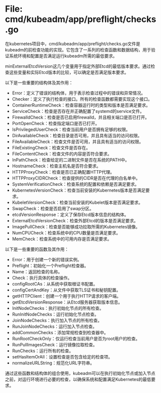 # File: cmd/kubeadm/app/preflight/checks.go

在kubernetes项目中，cmd/kubeadm/app/preflight/checks.go文件是kubeadm的前检查功能的实现。它包含了一系列的检查函数和数据结构，用于验证系统环境和配置是否满足运行kubeadm所需的最低要求。

minExternalEtcdVersion这几个变量用于指定外部Etcd的最低版本要求。通过检查这些变量和实际Etcd版本的比较，可以确定是否满足版本要求。

以下是一些重要的结构体及其作用：

- Error：定义了错误的结构体，用于表示检查过程中的错误和异常情况。
- Checker：定义了执行检查的接口。所有的检查函数都需要实现这个接口。
- ContainerRuntimeCheck：检查容器运行时的类型和版本是否满足要求。
- ServiceCheck：检查是否存在并正确配置了systemd的service文件。
- FirewalldCheck：检查是否已启用firewalld，并且相关端口是否已打开。
- PortOpenCheck：检查指定端口是否已打开。
- IsPrivilegedUserCheck：检查当前用户是否拥有足够的权限。
- DirAvailableCheck：检查目录是否可用，并且具有适当的访问权限。
- FileAvailableCheck：检查文件是否可用，并且具有适当的访问权限。
- FileExistingCheck：检查文件是否存在。
- FileContentCheck：检查文件的内容是否符合要求。
- InPathCheck：检查给定的二进制文件是否在系统的PATH中。
- HostnameCheck：检查主机名是否符合要求。
- HTTPProxyCheck：检查是否已正确配置HTTP代理。
- HTTPProxyCIDRCheck：检查提供的CIDR是否在代理的白名单中。
- SystemVerificationCheck：检查系统的配置和依赖是否满足要求。
- KubernetesVersionCheck：检查当前安装的Kubernetes版本是否满足要求。
- KubeletVersionCheck：检查当前安装的Kubelet版本是否满足要求。
- SwapCheck：检查是否启用了swap分区。
- etcdVersionResponse：定义了保存Etcd版本信息的结构体。
- ExternalEtcdVersionCheck：检查外部Etcd的版本是否满足要求。
- ImagePullCheck：检查是否能够成功拉取所需的Kubernetes镜像。
- NumCPUCheck：检查系统中的CPU数量是否满足要求。
- MemCheck：检查系统中的可用内存是否满足要求。

以下是一些重要的函数及其作用：

- Error：用于创建一个新的错误实例。
- Preflight：初始化一个Preflight检查器。
- Name：返回检查的名称。
- Check：执行具体的检查操作。
- configRootCAs：从系统中获取根证书配置。
- configCertAndKey：从文件中获取TLS证书和秘钥配置。
- getHTTPClient：创建一个用于执行HTTP请求的客户端。
- getEtcdVersionResponse：从Etcd服务器获取版本信息。
- InitNodeChecks：执行初始化节点的所有检查。
- RunInitNodeChecks：运行初始化节点检查。
- JoinNodeChecks：执行加入节点的所有检查。
- RunJoinNodeChecks：运行加入节点检查。
- addCommonChecks：添加常规检查到检查器中。
- RunRootCheckOnly：仅运行检查当前用户是否为root用户的检查。
- RunPullImagesCheck：运行镜像拉取检查。
- RunChecks：运行所有的检查。
- setHasItemOrAll：设置检查是否包含给定的检查项。
- normalizeURLString：规范化URL字符串。

通过这些函数和结构体的组合使用，kubeadm可以在执行初始化节点或加入节点之前，对运行环境进行必要的检查，以确保系统和配置满足Kubernetes的最低要求。

